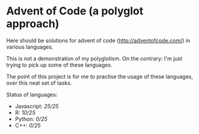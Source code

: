 # Advent of Code (a polyglot approach)

Here should be solutions for advent of code (http://adventofcode.com/) in various languages.

This is not a demonstration of my polyglotism. On the contrary: I'm just trying to pick up some of these languages.

The point of this project is for me to practise the usage of these languages, over this neat set of tasks.

Status of languages:
* Javascript: *25/25*
* R:          *10/25*
* Python:     *0/25*
* C++:        *0/25*
